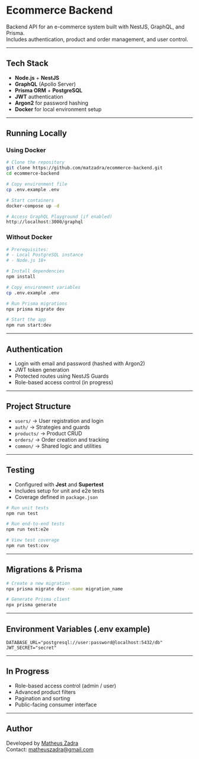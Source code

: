 # Ecommerce Backend

Backend API for an e-commerce system built with NestJS, GraphQL, and Prisma.  
Includes authentication, product and order management, and user control.

---

## Tech Stack

- **Node.js** + **NestJS**  
- **GraphQL** (Apollo Server)  
- **Prisma ORM** + **PostgreSQL**  
- **JWT** authentication  
- **Argon2** for password hashing  
- **Docker** for local environment setup

---

## Running Locally

### Using Docker

```bash
# Clone the repository
git clone https://github.com/matzadra/ecommerce-backend.git
cd ecommerce-backend

# Copy environment file
cp .env.example .env

# Start containers
docker-compose up -d

# Access GraphQL Playground (if enabled)
http://localhost:3000/graphql
```

### Without Docker

```bash
# Prerequisites:
# - Local PostgreSQL instance
# - Node.js 18+

# Install dependencies
npm install

# Copy environment variables
cp .env.example .env

# Run Prisma migrations
npx prisma migrate dev

# Start the app
npm run start:dev
```

---

## Authentication

- Login with email and password (hashed with Argon2)
- JWT token generation
- Protected routes using NestJS Guards
- Role-based access control (in progress)

---

## Project Structure

- `users/` → User registration and login  
- `auth/` → Strategies and guards  
- `products/` → Product CRUD  
- `orders/` → Order creation and tracking  
- `common/` → Shared logic and utilities

---

## Testing

- Configured with **Jest** and **Supertest**
- Includes setup for unit and e2e tests
- Coverage defined in `package.json`

```bash
# Run unit tests
npm run test

# Run end-to-end tests
npm run test:e2e

# View test coverage
npm run test:cov
```

---

## Migrations & Prisma

```bash
# Create a new migration
npx prisma migrate dev --name migration_name

# Generate Prisma client
npx prisma generate
```

---

## Environment Variables (.env example)

```env
DATABASE_URL="postgresql://user:password@localhost:5432/db"
JWT_SECRET="secret"
```

---

## In Progress

- Role-based access control (admin / user)
- Advanced product filters
- Pagination and sorting
- Public-facing consumer interface

---

## Author

Developed by [Matheus Zadra](https://www.linkedin.com/in/matheuszadra)  
Contact: matheuszadra@gmail.com
